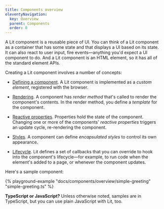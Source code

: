 ```yaml
---
title: Components overview
eleventyNavigation:
  key: Overview
  parent: Components
  order: 0
---
```


A Lit component is a reusable piece of UI. You can think of a Lit component as a container that has some state and that displays a UI based on its state. It can also react to user input, fire events—anything you'd expect a UI component to do. And a Lit component is an HTML element, so it has all of the standard element APIs.

Creating a Lit component involves a number of concepts:

 *   [Defining a component](/docs/components/defining/). A Lit component is implemented as a *custom element*, registered  with the browser.

 *   [Rendering](/docs/components/rendering/). A component has *render method* that's called to render the component's contents. In the render method, you define a *template* for the component.

*   [Reactive properties](/docs/components/properties/). Properties hold the state of the component. Changing one or more of the components' _reactive properties_ triggers an update cycle, re-rendering the component.

*   [Styles](/docs/components/styles/). A component can define _encapsulated styles_ to control its own appearance.

*   [Lifecycle](/docs/components/lifecycle/). Lit defines a set of callbacks that you can override to hook into the component's lifecycle—for example, to run code when the element's added to a page, or whenever the component updates.

Here's a sample component:

{% playground-example "docs/components/overview/simple-greeting" "simple-greeting.ts" %}

<div class="alert alert-info">

**TypeScript or JavaScript?** Unless otherwise noted, samples are in TypeScript, but you can use plain JavaScript with Lit, too.

</div>
